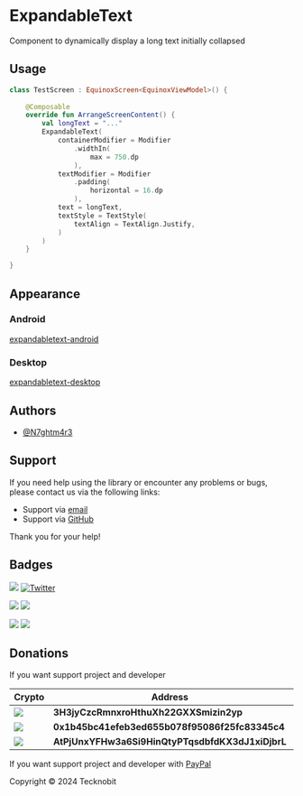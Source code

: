 # ExpandableText

Component to dynamically display a long text initially collapsed

## Usage

```kotlin
class TestScreen : EquinoxScreen<EquinoxViewModel>() {
    
    @Composable
    override fun ArrangeScreenContent() {
        val longText = "..."
        ExpandableText(
            containerModifier = Modifier
                .widthIn(
                    max = 750.dp
                ),
            textModifier = Modifier
                .padding(
                    horizontal = 16.dp
                ),
            text = longText,
            textStyle = TextStyle(
                textAlign = TextAlign.Justify,
            )
        )
    }

}
```

## Appearance

### Android

[expandabletext-android](https://github.com/user-attachments/assets/f99e8345-cb07-4c3c-a227-186f11840990)

### Desktop

[expandabletext-desktop](https://github.com/user-attachments/assets/38d55a37-3ee0-4610-ac76-bfb661fa1779)

## Authors

- [@N7ghtm4r3](https://www.github.com/N7ghtm4r3)

## Support

If you need help using the library or encounter any problems or bugs, please contact us via the following links:

- Support via <a href="mailto:infotecknobitcompany@gmail.com">email</a>
- Support via <a href="https://github.com/N7ghtm4r3/Equinox-Compose/issues/new">GitHub</a>

Thank you for your help!

## Badges

[![](https://img.shields.io/badge/Google_Play-414141?style=for-the-badge&logo=google-play&logoColor=white)](https://play.google.com/store/apps/developer?id=Tecknobit)
[![Twitter](https://img.shields.io/badge/Twitter-1DA1F2?style=for-the-badge&logo=twitter&logoColor=white)](https://twitter.com/tecknobit)

[![](https://img.shields.io/badge/Spring_Boot-F2F4F9?style=for-the-badge&logo=spring-boot)](https://spring.io/projects/spring-boot)
[![](https://img.shields.io/badge/Jetpack%20Compose-4285F4.svg?style=for-the-badge&logo=Jetpack-Compose&logoColor=white)](https://www.jetbrains.com/lp/compose-multiplatform/)

[![](https://img.shields.io/badge/Java-ED8B00?style=for-the-badge&logo=java&logoColor=white)](https://www.oracle.com/java/)
[![](https://img.shields.io/badge/Kotlin-B125EA?style=for-the-badge&logo=kotlin&logoColor=white)](https://kotlinlang.org/)

## Donations

If you want support project and developer

| Crypto                                                                                              | Address                                          | Network  |
|-----------------------------------------------------------------------------------------------------|--------------------------------------------------|----------|
| ![](https://img.shields.io/badge/Bitcoin-000000?style=for-the-badge&logo=bitcoin&logoColor=white)   | **3H3jyCzcRmnxroHthuXh22GXXSmizin2yp**           | Bitcoin  |
| ![](https://img.shields.io/badge/Ethereum-3C3C3D?style=for-the-badge&logo=Ethereum&logoColor=white) | **0x1b45bc41efeb3ed655b078f95086f25fc83345c4**   | Ethereum |
| ![](https://img.shields.io/badge/Solana-000?style=for-the-badge&logo=Solana&logoColor=9945FF)       | **AtPjUnxYFHw3a6Si9HinQtyPTqsdbfdKX3dJ1xiDjbrL** | Solana   |

If you want support project and developer
with <a href="https://www.paypal.com/donate/?hosted_button_id=5QMN5UQH7LDT4">PayPal</a>

Copyright © 2024 Tecknobit


